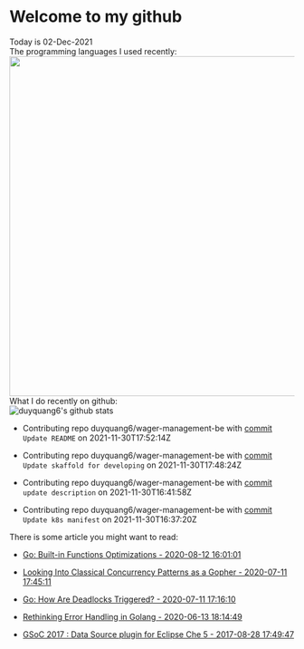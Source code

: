 # Welcome to my github 
Today is 02-Dec-2021\
The programming languages I used recently:\
<img src="https://wakatime.com/share/@duyquang6/fbe267a6-a29b-4a1a-b769-c566a361c376.svg" width="600">\
What I do recently on github:\
![duyquang6's github stats](https://github-readme-stats.vercel.app/api?username=duyquang6&layout=compact&hide=stars,prs,contribs,issues)

 - Contributing repo duyquang6/wager-management-be with [commit](https://github.com/duyquang6/wager-management-be/commit/bb0e287db9d92f65446bf05bd3d38146b5f2f54b) `Update README` on  2021-11-30T17:52:14Z

 - Contributing repo duyquang6/wager-management-be with [commit](https://github.com/duyquang6/wager-management-be/commit/8e4547b931602890c30a15414ac92694f877668d) `Update skaffold for developing` on  2021-11-30T17:48:24Z

 - Contributing repo duyquang6/wager-management-be with [commit](https://github.com/duyquang6/wager-management-be/commit/4228bdf5dc7ca1d47c421ba2aae68ce9e9927484) `update description` on  2021-11-30T16:41:58Z

 - Contributing repo duyquang6/wager-management-be with [commit](https://github.com/duyquang6/wager-management-be/commit/8270813e41db5cc098eb38e982ee73c6e39d22cb) `Update k8s manifest` on  2021-11-30T16:37:20Z

There is some article you might want to read:

 - [Go: Built-in Functions Optimizations - 2020-08-12 16:01:01](https://medium.com/a-journey-with-go/go-built-in-functions-optimizations-70c5abb3a680?source=rss-f26b90a8ca4b------2)

 - [Looking Into Classical Concurrency Patterns as a Gopher - 2020-07-11 17:45:11](https://medium.com/swlh/looking-into-classical-concurrency-patterns-as-a-gopher-be32be3b2690?source=rss-1a65837801e2------2)

 - [Go: How Are Deadlocks Triggered? - 2020-07-11 17:16:10](https://medium.com/a-journey-with-go/go-how-are-deadlocks-triggered-2305504ac019?source=rss-f26b90a8ca4b------2)

 - [Rethinking Error Handling in Golang - 2020-06-13 18:14:49](https://medium.com/swlh/rethinking-error-handling-in-golang-eac8160afe4?source=rss-1a65837801e2------2)

 - [GSoC 2017 : Data Source plugin for Eclipse Che 5 - 2017-08-28 17:49:47](https://sudarakayasindu.medium.com/gsoc-2017-data-source-plugin-for-eclipse-che-5-743235de3f6c?source=rss-1a65837801e2------2)

